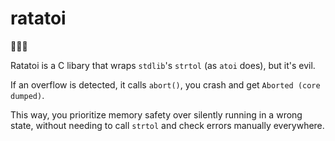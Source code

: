 # ratatoi

🐀🥄🍲

Ratatoi is a C libary that wraps `stdlib`'s `strtol` (as `atoi` does), but it's evil. 

If an overflow is detected, it calls `abort()`, you crash and get `Aborted (core dumped)`.

This way, you prioritize memory safety over silently running in a wrong state, without needing to call `strtol` and check errors manually everywhere.
